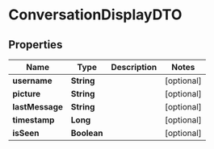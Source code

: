 

# ConversationDisplayDTO


## Properties

| Name | Type | Description | Notes |
|------------ | ------------- | ------------- | -------------|
|**username** | **String** |  |  [optional] |
|**picture** | **String** |  |  [optional] |
|**lastMessage** | **String** |  |  [optional] |
|**timestamp** | **Long** |  |  [optional] |
|**isSeen** | **Boolean** |  |  [optional] |




